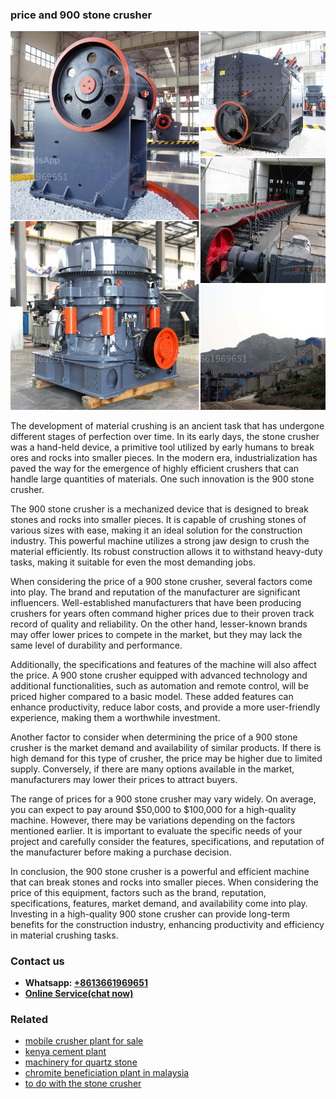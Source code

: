 <h3>price and 900 stone crusher</h3><img src='1706773498.jpg' alt=''><p>The development of material crushing is an ancient task that has undergone different stages of perfection over time. In its early days, the stone crusher was a hand-held device, a primitive tool utilized by early humans to break ores and rocks into smaller pieces. In the modern era, industrialization has paved the way for the emergence of highly efficient crushers that can handle large quantities of materials. One such innovation is the 900 stone crusher.</p><p>The 900 stone crusher is a mechanized device that is designed to break stones and rocks into smaller pieces. It is capable of crushing stones of various sizes with ease, making it an ideal solution for the construction industry. This powerful machine utilizes a strong jaw design to crush the material efficiently. Its robust construction allows it to withstand heavy-duty tasks, making it suitable for even the most demanding jobs.</p><p>When considering the price of a 900 stone crusher, several factors come into play. The brand and reputation of the manufacturer are significant influencers. Well-established manufacturers that have been producing crushers for years often command higher prices due to their proven track record of quality and reliability. On the other hand, lesser-known brands may offer lower prices to compete in the market, but they may lack the same level of durability and performance.</p><p>Additionally, the specifications and features of the machine will also affect the price. A 900 stone crusher equipped with advanced technology and additional functionalities, such as automation and remote control, will be priced higher compared to a basic model. These added features can enhance productivity, reduce labor costs, and provide a more user-friendly experience, making them a worthwhile investment.</p><p>Another factor to consider when determining the price of a 900 stone crusher is the market demand and availability of similar products. If there is high demand for this type of crusher, the price may be higher due to limited supply. Conversely, if there are many options available in the market, manufacturers may lower their prices to attract buyers.</p><p>The range of prices for a 900 stone crusher may vary widely. On average, you can expect to pay around $50,000 to $100,000 for a high-quality machine. However, there may be variations depending on the factors mentioned earlier. It is important to evaluate the specific needs of your project and carefully consider the features, specifications, and reputation of the manufacturer before making a purchase decision.</p><p>In conclusion, the 900 stone crusher is a powerful and efficient machine that can break stones and rocks into smaller pieces. When considering the price of this equipment, factors such as the brand, reputation, specifications, features, market demand, and availability come into play. Investing in a high-quality 900 stone crusher can provide long-term benefits for the construction industry, enhancing productivity and efficiency in material crushing tasks.</p><h3>Contact us</h3><ul><li><strong>Whatsapp:&nbsp;<a href="https://wa.me/8613661969651">+8613661969651</a></strong></li><li><a href="https://swt.shibang-china.com/?git&amp;zhl&amp;price and 900 stone crusher"><strong>Online Service(chat now)</strong></a></li></ul><h3>Related</h3><ul><li><a href='mobile crusher plant for sale.md'>mobile crusher plant for sale</a></li><li><a href='kenya cement plant.md'>kenya cement plant</a></li><li><a href='machinery for quartz stone.md'>machinery for quartz stone</a></li><li><a href='chromite beneficiation plant in malaysia.md'>chromite beneficiation plant in malaysia</a></li><li><a href='to do with the stone crusher.md'>to do with the stone crusher</a></li></ul>